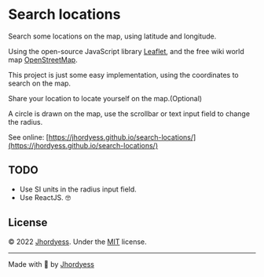 # Search locations

Search some locations on the map, using latitude and longitude.

Using the open-source JavaScript library [Leaflet](https://leafletjs.com/), and the free wiki world map [OpenStreetMap](https://www.openstreetmap.org/).

This project is just some easy implementation, using the coordinates to search on the map.

Share your location to locate yourself on the map.(Optional)

A circle is drawn on the map, use the scrollbar or text input field to change the radius.

See online: [https://jhordyess.github.io/search-locations/](https://jhordyess.github.io/search-locations/)

## TODO

- Use SI units in the radius input field.
- Use ReactJS. 🤓

## License

© 2022 [Jhordyess](https://github.com/jhordyess). Under the [MIT](https://choosealicense.com/licenses/mit/) license.

---

Made with 💪 by [Jhordyess](https://www.jhordyess.com/)
